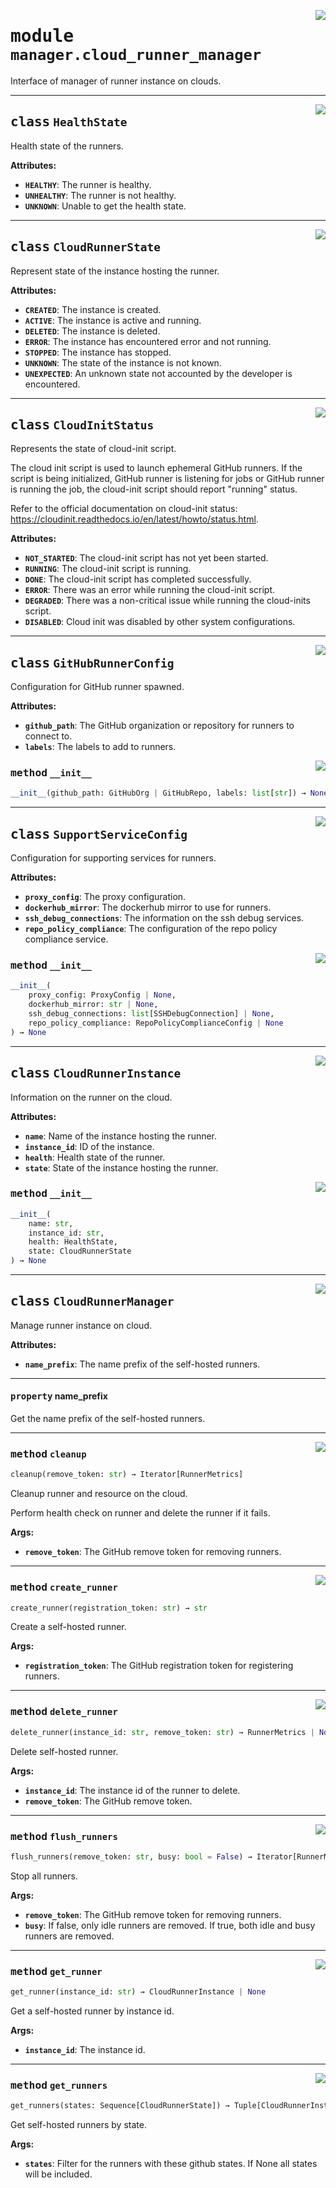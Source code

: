 <!-- markdownlint-disable -->

<a href="../src/github_runner_manager/manager/cloud_runner_manager.py#L0"><img align="right" style="float:right;" src="https://img.shields.io/badge/-source-cccccc?style=flat-square"></a>

# <kbd>module</kbd> `manager.cloud_runner_manager`
Interface of manager of runner instance on clouds. 



---

<a href="../src/github_runner_manager/manager/cloud_runner_manager.py#L25"><img align="right" style="float:right;" src="https://img.shields.io/badge/-source-cccccc?style=flat-square"></a>

## <kbd>class</kbd> `HealthState`
Health state of the runners. 



**Attributes:**
 
 - <b>`HEALTHY`</b>:  The runner is healthy. 
 - <b>`UNHEALTHY`</b>:  The runner is not healthy. 
 - <b>`UNKNOWN`</b>:  Unable to get the health state. 





---

<a href="../src/github_runner_manager/manager/cloud_runner_manager.py#L39"><img align="right" style="float:right;" src="https://img.shields.io/badge/-source-cccccc?style=flat-square"></a>

## <kbd>class</kbd> `CloudRunnerState`
Represent state of the instance hosting the runner. 



**Attributes:**
 
 - <b>`CREATED`</b>:  The instance is created. 
 - <b>`ACTIVE`</b>:  The instance is active and running. 
 - <b>`DELETED`</b>:  The instance is deleted. 
 - <b>`ERROR`</b>:  The instance has encountered error and not running. 
 - <b>`STOPPED`</b>:  The instance has stopped. 
 - <b>`UNKNOWN`</b>:  The state of the instance is not known. 
 - <b>`UNEXPECTED`</b>:  An unknown state not accounted by the developer is encountered. 





---

<a href="../src/github_runner_manager/manager/cloud_runner_manager.py#L97"><img align="right" style="float:right;" src="https://img.shields.io/badge/-source-cccccc?style=flat-square"></a>

## <kbd>class</kbd> `CloudInitStatus`
Represents the state of cloud-init script. 

The cloud init script is used to launch ephemeral GitHub runners. If the script is being initialized, GitHub runner is listening for jobs or GitHub runner is running the job, the cloud-init script should report "running" status. 

Refer to the official documentation on cloud-init status: https://cloudinit.readthedocs.io/en/latest/howto/status.html. 



**Attributes:**
 
 - <b>`NOT_STARTED`</b>:  The cloud-init script has not yet been started. 
 - <b>`RUNNING`</b>:  The cloud-init script is running. 
 - <b>`DONE`</b>:  The cloud-init script has completed successfully. 
 - <b>`ERROR`</b>:  There was an error while running the cloud-init script. 
 - <b>`DEGRADED`</b>:  There was a non-critical issue while running the cloud-inits script. 
 - <b>`DISABLED`</b>:  Cloud init was disabled by other system configurations. 





---

<a href="../src/github_runner_manager/manager/cloud_runner_manager.py#L124"><img align="right" style="float:right;" src="https://img.shields.io/badge/-source-cccccc?style=flat-square"></a>

## <kbd>class</kbd> `GitHubRunnerConfig`
Configuration for GitHub runner spawned. 



**Attributes:**
 
 - <b>`github_path`</b>:  The GitHub organization or repository for runners to connect to. 
 - <b>`labels`</b>:  The labels to add to runners. 

<a href="../<string>"><img align="right" style="float:right;" src="https://img.shields.io/badge/-source-cccccc?style=flat-square"></a>

### <kbd>method</kbd> `__init__`

```python
__init__(github_path: GitHubOrg | GitHubRepo, labels: list[str]) → None
```









---

<a href="../src/github_runner_manager/manager/cloud_runner_manager.py#L137"><img align="right" style="float:right;" src="https://img.shields.io/badge/-source-cccccc?style=flat-square"></a>

## <kbd>class</kbd> `SupportServiceConfig`
Configuration for supporting services for runners. 



**Attributes:**
 
 - <b>`proxy_config`</b>:  The proxy configuration. 
 - <b>`dockerhub_mirror`</b>:  The dockerhub mirror to use for runners. 
 - <b>`ssh_debug_connections`</b>:  The information on the ssh debug services. 
 - <b>`repo_policy_compliance`</b>:  The configuration of the repo policy compliance service. 

<a href="../<string>"><img align="right" style="float:right;" src="https://img.shields.io/badge/-source-cccccc?style=flat-square"></a>

### <kbd>method</kbd> `__init__`

```python
__init__(
    proxy_config: ProxyConfig | None,
    dockerhub_mirror: str | None,
    ssh_debug_connections: list[SSHDebugConnection] | None,
    repo_policy_compliance: RepoPolicyComplianceConfig | None
) → None
```









---

<a href="../src/github_runner_manager/manager/cloud_runner_manager.py#L154"><img align="right" style="float:right;" src="https://img.shields.io/badge/-source-cccccc?style=flat-square"></a>

## <kbd>class</kbd> `CloudRunnerInstance`
Information on the runner on the cloud. 



**Attributes:**
 
 - <b>`name`</b>:  Name of the instance hosting the runner. 
 - <b>`instance_id`</b>:  ID of the instance. 
 - <b>`health`</b>:  Health state of the runner. 
 - <b>`state`</b>:  State of the instance hosting the runner. 

<a href="../<string>"><img align="right" style="float:right;" src="https://img.shields.io/badge/-source-cccccc?style=flat-square"></a>

### <kbd>method</kbd> `__init__`

```python
__init__(
    name: str,
    instance_id: str,
    health: HealthState,
    state: CloudRunnerState
) → None
```









---

<a href="../src/github_runner_manager/manager/cloud_runner_manager.py#L171"><img align="right" style="float:right;" src="https://img.shields.io/badge/-source-cccccc?style=flat-square"></a>

## <kbd>class</kbd> `CloudRunnerManager`
Manage runner instance on cloud. 



**Attributes:**
 
 - <b>`name_prefix`</b>:  The name prefix of the self-hosted runners. 


---

#### <kbd>property</kbd> name_prefix

Get the name prefix of the self-hosted runners. 



---

<a href="../src/github_runner_manager/manager/cloud_runner_manager.py#L227"><img align="right" style="float:right;" src="https://img.shields.io/badge/-source-cccccc?style=flat-square"></a>

### <kbd>method</kbd> `cleanup`

```python
cleanup(remove_token: str) → Iterator[RunnerMetrics]
```

Cleanup runner and resource on the cloud. 

Perform health check on runner and delete the runner if it fails. 



**Args:**
 
 - <b>`remove_token`</b>:  The GitHub remove token for removing runners. 

---

<a href="../src/github_runner_manager/manager/cloud_runner_manager.py#L183"><img align="right" style="float:right;" src="https://img.shields.io/badge/-source-cccccc?style=flat-square"></a>

### <kbd>method</kbd> `create_runner`

```python
create_runner(registration_token: str) → str
```

Create a self-hosted runner. 



**Args:**
 
 - <b>`registration_token`</b>:  The GitHub registration token for registering runners. 

---

<a href="../src/github_runner_manager/manager/cloud_runner_manager.py#L208"><img align="right" style="float:right;" src="https://img.shields.io/badge/-source-cccccc?style=flat-square"></a>

### <kbd>method</kbd> `delete_runner`

```python
delete_runner(instance_id: str, remove_token: str) → RunnerMetrics | None
```

Delete self-hosted runner. 



**Args:**
 
 - <b>`instance_id`</b>:  The instance id of the runner to delete. 
 - <b>`remove_token`</b>:  The GitHub remove token. 

---

<a href="../src/github_runner_manager/manager/cloud_runner_manager.py#L217"><img align="right" style="float:right;" src="https://img.shields.io/badge/-source-cccccc?style=flat-square"></a>

### <kbd>method</kbd> `flush_runners`

```python
flush_runners(remove_token: str, busy: bool = False) → Iterator[RunnerMetrics]
```

Stop all runners. 



**Args:**
 
 - <b>`remove_token`</b>:  The GitHub remove token for removing runners. 
 - <b>`busy`</b>:  If false, only idle runners are removed. If true, both idle and busy runners are  removed. 

---

<a href="../src/github_runner_manager/manager/cloud_runner_manager.py#L191"><img align="right" style="float:right;" src="https://img.shields.io/badge/-source-cccccc?style=flat-square"></a>

### <kbd>method</kbd> `get_runner`

```python
get_runner(instance_id: str) → CloudRunnerInstance | None
```

Get a self-hosted runner by instance id. 



**Args:**
 
 - <b>`instance_id`</b>:  The instance id. 

---

<a href="../src/github_runner_manager/manager/cloud_runner_manager.py#L199"><img align="right" style="float:right;" src="https://img.shields.io/badge/-source-cccccc?style=flat-square"></a>

### <kbd>method</kbd> `get_runners`

```python
get_runners(states: Sequence[CloudRunnerState]) → Tuple[CloudRunnerInstance]
```

Get self-hosted runners by state. 



**Args:**
 
 - <b>`states`</b>:  Filter for the runners with these github states. If None all states will be  included. 


